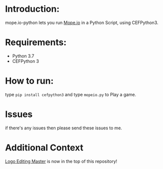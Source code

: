 # Introduction:

mope.io-python lets you run [Mope.io](https://mope.io) in a Python Script, using CEFPython3.

# Requirements:
  * Python 3.7
  * CEFPython 3
  
# How to run:
  type ```pip install cefpython3``` and type ```mopeio.py``` to Play a game.
  
# Issues
  if there's any issues then please send these issues to me.
  
# Additional Context
  [Logo Editing Master](https://github.com/logoeditingmaster) is now in the top of this repository!
